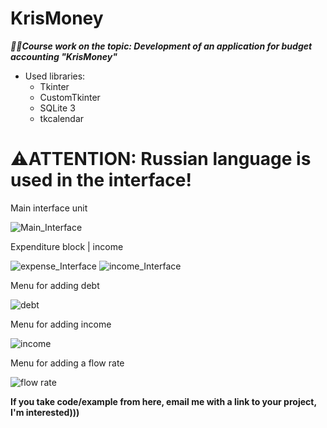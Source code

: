 # KrisMoney
***🧑‍🎓Course work on the topic: Development of an application for budget accounting "KrisMoney"***

- Used libraries:
  - Tkinter
  - CustomTkinter
  - SQLite 3
  - tkcalendar

 # ⚠️ATTENTION: Russian language is used in the interface!
 
Main interface unit

![Main_Interface](https://github.com/Katrin0522/KrisMoney/assets/95361188/1a8464b8-b558-416b-9240-af24f1ce471f)

Expenditure block | income

![expense_Interface](https://github.com/Katrin0522/KrisMoney/assets/95361188/ab34f110-fefa-495b-9734-914fe0f41853)
![income_Interface](https://github.com/Katrin0522/KrisMoney/assets/95361188/73a7762b-0d09-4ef0-9fb8-4af020894357)

Menu for adding debt

![debt](https://github.com/Katrin0522/KrisMoney/assets/95361188/1b7e6f69-66e9-493a-ab22-9227b43ec061)

Menu for adding income

![income](https://github.com/Katrin0522/KrisMoney/assets/95361188/e4bda0f6-0239-46b2-ba44-41bf0a8b6a12)

Menu for adding a flow rate

![flow rate](https://github.com/Katrin0522/KrisMoney/assets/95361188/9d9bc321-fff9-4514-837e-7f4b88bd8e4e)





**If you take code/example from here, email me with a link to your project, I'm interested)))**



